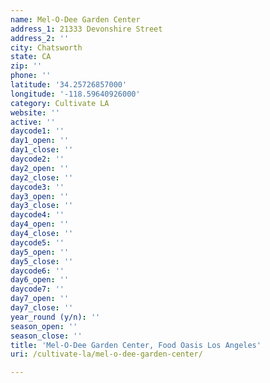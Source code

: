 ```yaml
---
name: Mel-O-Dee Garden Center
address_1: 21333 Devonshire Street
address_2: ''
city: Chatsworth
state: CA
zip: ''
phone: ''
latitude: '34.25726857000'
longitude: '-118.59640926000'
category: Cultivate LA
website: ''
active: ''
daycode1: ''
day1_open: ''
day1_close: ''
daycode2: ''
day2_open: ''
day2_close: ''
daycode3: ''
day3_open: ''
day3_close: ''
daycode4: ''
day4_open: ''
day4_close: ''
daycode5: ''
day5_open: ''
day5_close: ''
daycode6: ''
day6_open: ''
daycode7: ''
day7_open: ''
day7_close: ''
year_round (y/n): ''
season_open: ''
season_close: ''
title: 'Mel-O-Dee Garden Center, Food Oasis Los Angeles'
uri: /cultivate-la/mel-o-dee-garden-center/

---
```

